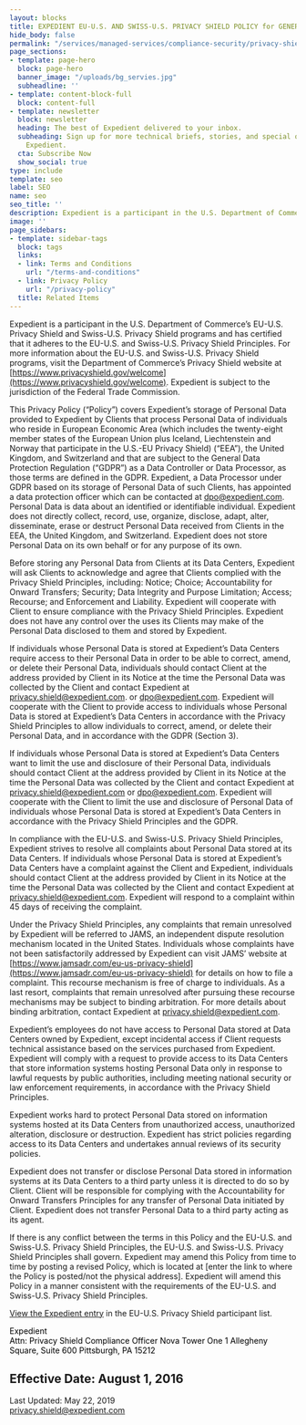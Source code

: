 ```yaml
---
layout: blocks
title: EXPEDIENT EU-U.S. AND SWISS-U.S. PRIVACY SHIELD POLICY for GENERAL DATA PROTECTION REGULATION (GDPR)
hide_body: false
permalink: "/services/managed-services/compliance-security/privacy-shield/"
page_sections:
- template: page-hero
  block: page-hero
  banner_image: "/uploads/bg_servies.jpg"
  subheadline: ''
- template: content-block-full
  block: content-full
- template: newsletter
  block: newsletter
  heading: The best of Expedient delivered to your inbox.
  subheading: Sign up for more technical briefs, stories, and special offers from
    Expedient.
  cta: Subscribe Now
  show_social: true
type: include
template: seo
label: SEO
name: seo
seo_title: ''
description: Expedient is a participant in the U.S. Department of Commerce’s EU-U.S. Privacy Shield and Swiss-U.S. Privacy Shield programs and has certified that it adheres to the EU-U.S. and Swiss-U.S. Privacy Shield Principles.
image: ''
page_sidebars:
- template: sidebar-tags
  block: tags
  links:
  - link: Terms and Conditions
    url: "/terms-and-conditions"
  - link: Privacy Policy
    url: "/privacy-policy"
  title: Related Items
---
```

Expedient is a participant in the U.S. Department of Commerce’s EU-U.S. Privacy Shield and Swiss-U.S. Privacy Shield programs and has certified that it adheres to the EU-U.S. and Swiss-U.S. Privacy Shield Principles. For more information about the EU-U.S. and Swiss-U.S. Privacy Shield programs, visit the Department of Commerce’s Privacy Shield website at [https://www.privacyshield.gov/welcome](https://www.privacyshield.gov/welcome). Expedient is subject to the jurisdiction of the Federal Trade Commission.

This Privacy Policy (“Policy”) covers Expedient’s storage of Personal Data provided to Expedient by Clients that process Personal Data of individuals who reside in European Economic Area (which includes the twenty-eight member states of the European Union plus Iceland, Liechtenstein and Norway that participate in the U.S.-EU Privacy Shield) (“EEA”), the United Kingdom, and Switzerland and that are subject to the General Data Protection Regulation (“GDPR”) as a Data Controller or Data Processor, as those terms are defined in the GDPR. Expedient, a Data Processor under GDPR based on its storage of Personal Data of such Clients, has appointed a data protection officer which can be contacted at [dpo@expedient.com](mailto:dpo@expedient.com). Personal Data is data about an identified or identifiable individual. Expedient does not directly collect, record, use, organize, disclose, adapt, alter, disseminate, erase or destruct Personal Data received from Clients in the EEA, the United Kingdom, and Switzerland. Expedient does not store Personal Data on its own behalf or for any purpose of its own.

Before storing any Personal Data from Clients at its Data Centers, Expedient will ask Clients to acknowledge and agree that Clients complied with the Privacy Shield Principles, including: Notice; Choice; Accountability for Onward Transfers; Security; Data Integrity and Purpose Limitation; Access; Recourse; and Enforcement and Liability. Expedient will cooperate with Client to ensure compliance with the Privacy Shield Principles. Expedient does not have any control over the uses its Clients may make of the Personal Data disclosed to them and stored by Expedient.

If individuals whose Personal Data is stored at Expedient’s Data Centers require access to their Personal Data in order to be able to correct, amend, or delete their Personal Data, individuals should contact Client at the address provided by Client in its Notice at the time the Personal Data was collected by the Client and contact Expedient at [privacy.shield@expedient.com](mailto:privacy.shield@expedient.com). or [dpo@expedient.com](mailto:dpo@expedient.com). Expedient will cooperate with the Client to provide access to individuals whose Personal Data is stored at Expedient’s Data Centers in accordance with the Privacy Shield Principles to allow individuals to correct, amend, or delete their Personal Data, and in accordance with the GDPR (Section 3).

If individuals whose Personal Data is stored at Expedient’s Data Centers want to limit the use and disclosure of their Personal Data, individuals should contact Client at the address provided by Client in its Notice at the time the Personal Data was collected by the Client and contact Expedient at [privacy.shield@expedient.com](mailto:privacy.shield@expedient.com) or [dpo@expedient.com](mailto:dpo@expedient.com). Expedient will cooperate with the Client to limit the use and disclosure of Personal Data of individuals whose Personal Data is stored at Expedient’s Data Centers in accordance with the Privacy Shield Principles and the GDPR.

In compliance with the EU-U.S. and Swiss-U.S. Privacy Shield Principles, Expedient strives to resolve all complaints about Personal Data stored at its Data Centers. If individuals whose Personal Data is stored at Expedient’s Data Centers have a complaint against the Client and Expedient, individuals should contact Client at the address provided by Client in its Notice at the time the Personal Data was collected by the Client and contact Expedient at [privacy.shield@expedient.com](mailto:privacy.shield@expedient.com). Expedient will respond to a complaint within 45 days of receiving the complaint.

Under the Privacy Shield Principles, any complaints that remain unresolved by Expedient will be referred to JAMS, an independent dispute resolution mechanism located in the United States. Individuals whose complaints have not been satisfactorily addressed by Expedient can visit JAMS’ website at [https://www.jamsadr.com/eu-us-privacy-shield](https://www.jamsadr.com/eu-us-privacy-shield) for details on how to file a complaint. This recourse mechanism is free of charge to individuals. As a last resort, complaints that remain unresolved after pursuing these recourse mechanisms may be subject to binding arbitration. For more details about binding arbitration, contact Expedient at [privacy.shield@expedient.com](mailto:privacy.shield@expedient.com).

Expedient’s employees do not have access to Personal Data stored at Data Centers owned by Expedient, except incidental access if Client requests technical assistance based on the services purchased from Expedient. Expedient will comply with a request to provide access to its Data Centers that store information systems hosting Personal Data only in response to lawful requests by public authorities, including meeting national security or law enforcement requirements, in accordance with the Privacy Shield Principles.

Expedient works hard to protect Personal Data stored on information systems hosted at its Data Centers from unauthorized access, unauthorized alteration, disclosure or destruction. Expedient has strict policies regarding access to its Data Centers and undertakes annual reviews of its security policies.

Expedient does not transfer or disclose Personal Data stored in information systems at its Data Centers to a third party unless it is directed to do so by Client. Client will be responsible for complying with the Accountability for Onward Transfers Principles for any transfer of Personal Data initiated by Client. Expedient does not transfer Personal Data to a third party acting as its agent.

If there is any conflict between the terms in this Policy and the EU-U.S. and Swiss-U.S. Privacy Shield Principles, the EU-U.S. and Swiss-U.S. Privacy Shield Principles shall govern. Expedient may amend this Policy from time to time by posting a revised Policy, which is located at [enter the link to where the Policy is posted/not the physical address]. Expedient will amend this Policy in a manner consistent with the requirements of the EU-U.S. and Swiss-U.S. Privacy Shield Principles.

[View the Expedient entry](https://www.privacyshield.gov/participant?id=a2zt0000000TOhiAAG) in the EU-U.S. Privacy Shield participant list.

<div class=""><span style="color: #000000;">  
Expedient</span></div>

<div class=""><span style="color: #000000;">Attn: Privacy Shield Compliance Officer</span>  
<span style="color: #000000;">Nova Tower One  
1 Allegheny Square, Suite 600  
Pittsburgh, PA 15212</span></div>

## Effective Date: August 1, 2016  
Last Updated: May 22, 2019  
[privacy.shield@expedient.com](mailto:privacy.shield@expedient.com)